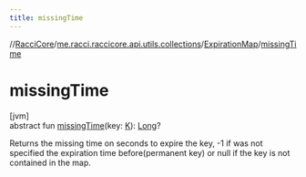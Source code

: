 ```yaml
---
title: missingTime
---
```

//[RacciCore](../../../index.html)/[me.racci.raccicore.api.utils.collections](../index.html)/[ExpirationMap](index.html)/[missingTime](missing-time.html)



# missingTime



[jvm]\
abstract fun [missingTime](missing-time.html)(key: [K](index.html)): [Long](https://kotlinlang.org/api/latest/jvm/stdlib/kotlin/-long/index.html)?



Returns the missing time on seconds to expire the key, -1 if was not specified the expiration time before(permanent key) or null if the key is not contained in the map.




